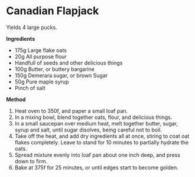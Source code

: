 # Canadian Flapjack

Yields 4 large pucks.

**Ingredients**

* 175g Large flake oats
* 20g All purpose flour
* Handfull of seeds and other delicious things
* 100g Butter, or buttery bargarine
* 150g Demerara sugar, or brown Sugar
* 50g Pure maple syrup
* Pinch of salt

**Method**

1. Heat oven to 350f, and paper a small loaf pan.
2. In a mixing bowl, blend together oats, flour, and delicious things.
3. In a small saucepan over medium heat, melt together butter, sugar, syrup and salt, until sugar disolves, being careful not to boil.
4. Take off the heat, and add dry ingredients all at once, stiring to coat oat flakes completely. Leave to stand for 10 minutes to partially hydrate the oats.
5. Spread mixture evenly into loaf pan about one inch deep, and press down to firm.
6. Bake at 375f for 25 minutes, or until edges start to become golden.


